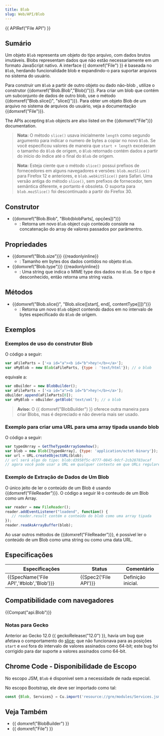 ```yaml
---
title: Blob
slug: Web/API/Blob
---
```


{{ APIRef("File API") }}

## Sumário

Um objeto `Blob` representa um objeto do tipo arquivo, com dados brutos imutáveis. Blobs representam dados que não estão necessariamente em um formato JavaScript nativo. A interface {{ domxref("File") }} é baseada no `Blob`, herdando funcionalidade blob e expandindo-o para suportar arquivos no sistema do usuário.

Para construir um `Blob` a partir de outro objeto ou dado não-blob , utilize o construtor {{domxref("Blob.Blob","Blob()")}}. Para criar um blob que contém um subconjunto de dados de outro blob, use o método {{domxref("Blob.slice()", "slice()")}}. Para obter um objeto Blob de um arquivo no sistema de arquivos do usuário, veja a documentação {{domxref("File")}}.

The APIs accepting `Blob` objects are also listed on the {{domxref("File")}} documentation.

> **Nota:** O método `slice()` usava inicialmente `length` como segundo argumento para indicar o numero de bytes a copiar no novo `Blob`. Se você especificou valores de maneira que `start + length` excederam o tamanho do `Blob` de origem, o `Blob` retornado contém dados a partir do início do índice até o final do `Blob` de origem.

> **Nota:** Esteja ciente que o método `slice()` possui prefixos de fornecedores em alguns navegadores e versões: `blob.mozSlice()` para Firefox 12 e anteriores, e `blob.webkitSlice()` para Safari. Uma versão antiga do método `slice()`, sem prefixos de fornecedor, tem semântica diferente, e portanto é obsoleta. O suporta para `blob.mozSlice()` foi descontinuado a partir do Firefox 30.

## Construtor

- {{domxref("Blob.Blob", "Blob(blobParts[, opções])")}}
  - : Retorna um novo `Blob` object cujo conteúdo consiste na concatenação do array de valores passados por parâmentro.

## Propriedades

- {{domxref("Blob.size")}} {{readonlyinline}}
  - : Tamanho em bytes dos dados contidos no objeto `Blob`.
- {{domxref("Blob.type")}} {{readonlyinline}}
  - : Uma string que indica o MIME type dos dados no `Blob`. Se o tipo é desconhecido, então retorna uma string vazia.

## Métodos

- {{domxref("Blob.slice()", "Blob.slice([start[, end[, contentType]]])")}}
  - : Retorna um novo `Blob` object contendo dados em no intervalo de bytes especificado do `Blob` de origem.

## Exemplos

### Exemplos de uso do construtor Blob

O código a seguir:

```js
var aFileParts = ['<a id="a"><b id="b">hey!</b></a>'];
var oMyBlob = new Blob(aFileParts, {type : 'text/html'}); // o blob
```

equivale a:

```js
var oBuilder = new BlobBuilder();
var aFileParts = ['<a id="a"><b id="b">hey!</b></a>'];
oBuilder.append(aFileParts[0]);
var oMyBlob = oBuilder.getBlob('text/xml'); // o blob
```

> **Aviso:** O {{ domxref("BlobBuilder") }} oferece outra maneira para criar Blobs, mas é depreciado e não deveria mais ser usado.

### Exemplo para criar uma URL para uma array tipada usando blob

O código a seguir:

```js
var typedArray = GetTheTypedArraySomehow();
var blob = new Blob([typedArray], {type: 'application/octet-binary'}); // passe um MIME-type útil aqui
var url = URL.createObjectURL(blob);
// url será algo do tipo: blob:d3958f5c-0777-0845-9dcf-2cb28783acaf
// agora você pode usar a URL em qualquer contexto em que URLs regulares podem ser usadas, por exemplo: img.src, etc.
```

### Exemplo de Extração de Dados de Um Blob

O único jeito de ler o conteúdo de um Blob é usando {{domxref("FileReader")}}. O código a seguir lê o conteudo de um Blob como um Array.

```js
var reader = new FileReader();
reader.addEventListener("loadend", function() {
   // reader.result contém o conteúdo do blob como uma array tipada
});
reader.readAsArrayBuffer(blob);
```

Ao usar outros métodos de {{domxref("FileReader")}}, é possível ler o conteúdo de um Blob como uma string ou como uma data URL.

## Especificações

| Especificações                                       | Status                       | Comentário         |
| ---------------------------------------------------- | ---------------------------- | ------------------ |
| {{SpecName('File API','#blob','Blob')}} | {{Spec2('File API')}} | Definição inicial. |

## Compatibilidade com navegadores

{{Compat("api.Blob")}}

### Notas para Gecko

Anterior ao Gecko 12.0 {{ geckoRelease("12.0") }}, havia um bug que afetava o comportamento do [slice](#slice); que não funcionava para as posições `start` e `end` fora do intervalo de valores assinados como 64-bit; este bug foi corrigido para dar suporte a valores assinados como 64-bit.

## Chrome Code - Disponibilidade de Escopo

No escopo JSM, `Blob` é disponivel sem a necessidade de nada especial.

No escopo Bootstrap, ele deve ser importado como tal:

```js
const {Blob, Services} = Cu.import('resource://gre/modules/Services.jsm', {});
```

## Veja Também

- {{ domxref("BlobBuilder") }}
- {{ domxref("File") }}
